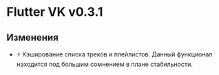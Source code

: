 <!-- markdownlint-disable MD033 -->

# Flutter VK v0.3.1

## Изменения

- ⚡️ Кэширование списка треков и плейлистов. Данный функционал находится под большим сомнением в плане стабильности.

<!-- Изменения с других Pre-release версий, которые должны быть отображены в non-pre версии: -->
